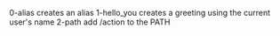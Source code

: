 0-alias creates an alias
1-hello_you creates a greeting using the current user's name
2-path add /action to the PATH
